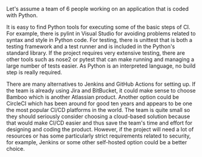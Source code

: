 Let's assume a team of 6 people working on an application that is coded with 
Python.

It is easy to find Python tools for executing some of the basic steps 
of CI. For example, there is pylint in 
Visual Studio for avoiding problems related to syntax and style in Python 
code. For testing, there is unittest that is both a testing framework 
and a test runner and is included in the Python's standard library. If the 
project requires very extensive testing, there are other tools such 
as nose2 or pytest that can make running and managing a large number of 
tests easier. As Python is an interpreted language, no build step is really 
required.

There are many alternatives to Jenkins and GitHub Actions for setting up. 
If the team is already using Jira and BitBucket, it could make 
sense to choose Bamboo which is another Atlassian product. Another option 
could be CircleCI which has been around for good ten years and appears 
to be one the most popular CI/CD platforms in the world. The team is quite 
small so they should seriously consider choosing a cloud-based solution 
because that would make CI/CD easier and thus save the team's time and 
effort for designing and coding the product. However, if the project will 
need a lot of resources or has some particularly strict requirements related 
to security, for example, Jenkins or some other self-hosted option could be 
a better choice.  
 
